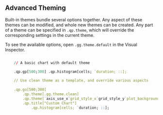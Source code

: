 ## Advanced Theming

Built-in themes bundle several options together. Any aspect of these themes can 
be modified, and whole new themes can be created. Any part of a theme can be
specified in `.qp.theme`, which will override the corresponding settings in the
current theme.

To see the available options, open `.gg.theme.default` in the Visual Inspector.

```q

    // A basic chart with default theme

    .qp.gp[500;300] .qp.histogram[cells; `duration; ::];
    
    // Use clean theme as a template, and override various aspects
    
    .qp.go[500;300] 
        .qp.theme[.gg.theme.clean]
        .qp.theme[`axis_use_x`grid_style_x`grid_style_y`plot_background_fill!(0b; `none; `zebra; 0xffffffff)]
        .qp.title["Custom Chart"]
            .qp.histogram[cells; `duration; ::];

```